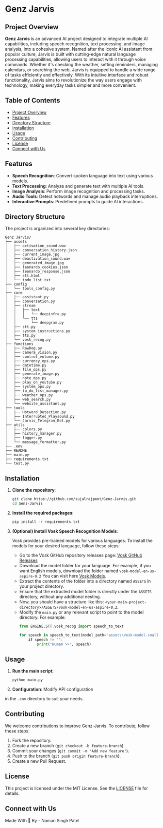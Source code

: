 # Genz Jarvis

## Project Overview

**Genz Jarvis** is an advanced AI project designed to integrate multiple AI capabilities, including speech recognition, text processing, and image analysis, into a cohesive system. Named after the iconic AI assistant from popular culture, Jarvis is built with cutting-edge natural language processing capabilities, allowing users to interact with it through voice commands. Whether it's checking the weather, setting reminders, managing calendars, or searching the web, Jarvis is equipped to handle a wide range of tasks efficiently and effectively. With its intuitive interface and robust functionality, Jarvis aims to revolutionize the way users engage with technology, making everyday tasks simpler and more convenient.

## Table of Contents

- [Project Overview](#project-overview)
- [Features](#features)
- [Directory Structure](#directory-structure)
- [Installation](#installation)
- [Usage](#usage)
- [Contributing](#contributing)
- [License](#license)
- [Connect with Us](#connect-with-us)

## Features

- **Speech Recognition**: Convert spoken language into text using various models.
- **Text Processing**: Analyze and generate text with multiple AI tools.
- **Image Analysis**: Perform image recognition and processing tasks.
- **Audio Tools**: Detect hotwords and manage audio playback interruptions.
- **Interactive Prompts**: Predefined prompts to guide AI interactions.

## Directory Structure

The project is organized into several key directories:

```
Genz Jarvis/
├── assets
│   ├── activation_sound.wav
│   ├── conversation_history.json
│   ├── current_image.jpg        
│   ├── deactivation_sound.wav   
│   ├── generated_image.jpg   
│   ├── leonardo_cookies.json 
│   ├── leonardo_response.json
│   ├── stt.html
│   └── todo_list.txt
├── config
│   └── tools_config.py       
├── core
│   ├── assistant.py
│   ├── conversation.py       
│   ├── stream
│   │   ├── text
│   │   │   └── deepinfra.py  
│   │   └── tts
│   │       └── deepgram.py
│   ├── stt.py
│   ├── system_instructions.py
│   ├── tts.py
│   └── vosk_recog.py
├── functions
│   ├── RawDog.py
│   ├── camera_vision.py      
│   ├── control_volume.py     
│   ├── currency_ops.py       
│   ├── datetime.py
│   ├── file_ops.py
│   ├── generate_image.py     
│   ├── note_ops.py
│   ├── play_on_youtube.py    
│   ├── system_ops.py
│   ├── to_do_list_manager.py 
│   ├── weather_ops.py        
│   ├── web_search.py
│   └── website_assistant.py  
├── tools
│   ├── Hotword_Detection.py
│   ├── Interrupted_Playsound.py
│   └── Jarvis_Telegram_Bot.py
├── utils
│   ├── colors.py
│   ├── history_manager.py
│   ├── logger.py
│   └── message_formatter.py
├── .env  
├── README
├── main.py
├── requirements.txt
└── test.py
```

## Installation

1. **Clone the repository**:
   ```bash
   git clone https://github.com/sujalrajpoot/Genz-Jarvis.git
   cd Genz-Jarvis
   ```

2. **Install the required packages**:
   ```bash
   pip install -r requirements.txt
   ```

3. **(Optional) Install Vosk Speech Recognition Models**:

   Vosk provides pre-trained models for various languages. To install the models for your desired language, follow these steps:

   - Go to the Vosk GitHub repository releases page: [Vosk GitHub Releases](https://github.com/alphacep/vosk-api/releases)
   - Download the model folder for your language. For example, if you want English models, download the folder named `vosk-model-en-us-aspire-0.2` You can visit here [Vosk Models](https://alphacephei.com/vosk/models).
   - Extract the contents of the folder into a directory named `ASSETS` in your project directory.
   - Ensure that the extracted model folder is directly under the `ASSETS` directory, without any additional nesting.
   - Now, you should have a structure like this: `<your-main-project-directory>/ASSETS/vosk-model-en-us-aspire-0.2`.
   - Modify the `main.py` or any relevant script to point to the model directory. For example:
     ```python
     from ENGINE.STT.vosk_recog import speech_to_text

     for speech in speech_to_text(model_path="assets\vosk-model-small-en-us-0.15"):
         if speech != "":
             print("Human >>", speech)
     ```  

## Usage

1. **Run the main script**:
   ```bash
   python main.py
   ```

2. **Configuration**: Modify API configuration

 in the `.env` directory to suit your needs.

## Contributing

We welcome contributions to improve Genz-Jarvis. To contribute, follow these steps:

1. Fork the repository.
2. Create a new branch (`git checkout -b feature-branch`).
3. Commit your changes (`git commit -m 'Add new feature'`).
4. Push to the branch (`git push origin feature-branch`).
5. Create a new Pull Request.

## License

This project is licensed under the MIT License. See the [LICENSE](https://github.com/sujalrajpoot/Genz-Jarvis/blob/main/LICENSE) file for details.

## Connect with Us

Made With 💓 By - Naman Singh Patel
